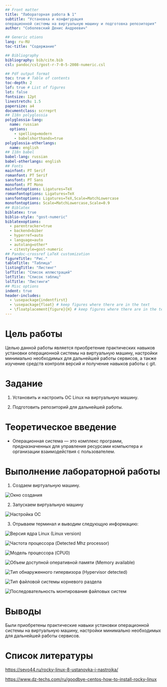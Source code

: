 ```yaml
---
## Front matter
title: "Лабораторная работа № 1"
subtitle: "Установка и конфигурация
операционной системы на виртуальную машину и подготовка репозитория"
author: "Соболевский Денис Андреевич"

## Generic otions
lang: ru-RU
toc-title: "Содержание"

## Bibliography
bibliography: bib/cite.bib
csl: pandoc/csl/gost-r-7-0-5-2008-numeric.csl

## Pdf output format
toc: true # Table of contents
toc-depth: 2
lof: true # List of figures
lot: false
fontsize: 12pt
linestretch: 1.5
papersize: a4
documentclass: scrreprt
## I18n polyglossia
polyglossia-lang:
  name: russian
  options:
	- spelling=modern
	- babelshorthands=true
polyglossia-otherlangs:
  name: english
## I18n babel
babel-lang: russian
babel-otherlangs: english
## Fonts
mainfont: PT Serif
romanfont: PT Serif
sansfont: PT Sans
monofont: PT Mono
mainfontoptions: Ligatures=TeX
romanfontoptions: Ligatures=TeX
sansfontoptions: Ligatures=TeX,Scale=MatchLowercase
monofontoptions: Scale=MatchLowercase,Scale=0.9
## Biblatex
biblatex: true
biblio-style: "gost-numeric"
biblatexoptions:
  - parentracker=true
  - backend=biber
  - hyperref=auto
  - language=auto
  - autolang=other*
  - citestyle=gost-numeric
## Pandoc-crossref LaTeX customization
figureTitle: "Рис."
tableTitle: "Таблица"
listingTitle: "Листинг"
lofTitle: "Список иллюстраций"
lotTitle: "Список таблиц"
lolTitle: "Листинги"
## Misc options
indent: true
header-includes:
  - \usepackage{indentfirst}
  - \usepackage{float} # keep figures where there are in the text
  - \floatplacement{figure}{H} # keep figures where there are in the text
---
```


# Цель работы

Целью данной работы является приобретение практических навыков
установки операционной системы на виртуальную машину, настройки минимально необходимых для дальнейшей работы сервисов, а также изучение средств контроля версий и получение навыков работы с git.

# Задание

1. Установить и настроить ОС Linux на виртуальную машину.

2. Подготовить репозиторий для дальнейшей работы.

# Теоретическое введение

- Операционная система — это комплекс программ, предназначенных для управления ресурсами компьютера и организации взаимодействия с пользователем.

# Выполнение лабораторной работы

1. Создаем виртуальную машину.

![Окно создания](image-1.png)

2. Запускаем виртуальную машину

![Настройка ОС](image-2.png)

3. Отрываем терминал и выводим следующую информацию:

![Версия ядра Linux (Linux version)](image-3.png)

![Частота процессора (Detected Mhz processor)](image-4.png)

![Модель процессора (CPU0)](image-5.png)

![Объем доступной оперативной памяти (Memory available)](image-6.png)

![Тип обнаруженного гипервизора (Hypervisor detected)](image-7.png)

![Тип файловой системы корневого раздела](image-8.png)

![Последовательность монтирования файловых систем](image-9.png)

# Выводы

Были приобретены практические навыки установки операционной системы на виртуальную машину, настройки минимально необходимых для дальнейшей работы сервисов.

# Список литературы

https://sevo44.ru/rocky-linux-8-ustanovka-i-nastrojka/

https://www.dz-techs.com/ru/goodbye-centos-how-to-install-rocky-linux
